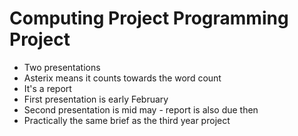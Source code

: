 # Computing Project Programming Project

* Two presentations
* Asterix means it counts towards the word count
* It's a report
* First presentation is early February
* Second presentation is mid may - report is also due then
* Practically the same brief as the third year project

